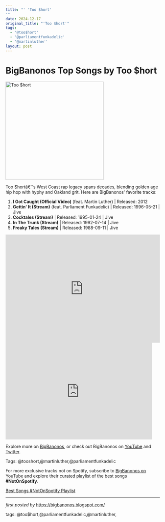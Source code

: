 ```yaml
---
title: "' 'Too $hort'
'"
date: 2024-12-17
original_title: "'Too $hort'"
tags:
  - '@too$hort'
  - '@parliamentfunkadelic'
  - '@martinluther'
layout: post
---
```

<h1>BigBanonos Top Songs by Too $hort</h1>
<div class="separator"> <a href="https://www.okayplayer.com/media-library/too-hort.jpg?id=33161506&width=980" > <img alt="Too $hort" border="0" width="320" data-original-height="480" data-original-width="640" src="https://www.okayplayer.com/media-library/too-hort.jpg?id=33161506&width=980"/> </a>
</div>
<p>Too $hortâ€™s West Coast rap legacy spans decades, blending golden age hip hop with hyphy and Oakland grit. Here are BigBanonos' favorite tracks:</p> <ol> <li><strong>I Got Caught (Official Video)</strong> (feat. Martin Luther) | Released: 2012</li> <li><strong>Gettin' It (Stream)</strong> (feat. Parliament Funkadelic) | Released: 1996-05-21 | Jive</li> <li><strong>Cocktales (Stream)</strong> | Released: 1995-01-24 | Jive</li> <li><strong>In The Trunk (Stream)</strong> | Released: 1992-07-14 | Jive</li> <li><strong>Freaky Tales (Stream)</strong> | Released: 1988-09-11 | Jive</li>
</ol> <div> <iframe src="https://open.spotify.com/embed/playlist/34aJJspamm6PlwVdJuznFh?utm_source=generator" width="100%" height="352" frameborder="0" allowfullscreen="" allow="autoplay; clipboard-write; encrypted-media; fullscreen; picture-in-picture" loading="lazy"></iframe>
</div> <div> <iframe allowfullscreen="" frameborder="0" height="315" src="https://www.youtube.com/embed/qbeYZK4pRUQ?list=PLtuNtuTatqI3X01zTqiujiaUhFaK1PjKA" width="95%"></iframe><br />
</div> <p>Explore more on <a href="https://bigbanonos.blogspot.com/">BigBanonos</a>, or check out BigBanonos on <a href="https://www.youtube.com/@BigBanonos">YouTube</a> and <a href="https://x.com/bigbanonos">Twitter</a>.</p> <p>Tags: @tooshort,@martinluther,@parliamentfunkadelic</p>


<!--Subscribe and Playlist Links-->
<div>
    <p>For more exclusive tracks not on Spotify, subscribe to <a href="https://www.youtube.com/@BigBanonos" target="_blank">BigBanonos on YouTube</a> and explore their curated playlist of the best songs <strong>#NotOnSpotify</strong>.</p>
    <p><a href="https://www.youtube.com/playlist?list=PLtuNtuTatqI0kFahUCbtbfenC_ET5O_tr" target="_blank">Best Songs #NotOnSpotify Playlist<br /></a></p></div>

<hr />

<p><em>first posted by</em> <a href="https://bigbanonos.blogspot.com/" rel="noopener" target="_new">https://bigbanonos.blogspot.com/</a></p>

<p>tags: @too$hort,@parliamentfunkadelic,@martinluther,</p>
